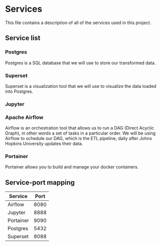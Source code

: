 # Services
This file contains a description of all of the services used in this project.

## Service list
### Postgres
Postgres is a SQL database that we will use to store our transformed data.

### Superset
Superset is a visualization tool that we will use to visualize the data loaded into Postgres.
### Jupyter

### Apache Airflow
Airflow is an orchestration tool that allows us to run a DAG (Direct Acyclic Graph), in other words a set of tasks in a particular order. We will be using Airflow to schedule our DAG, which is the ETL pipeline, daily after Johns Hopkins University updates their data.

### Portainer
Portainer allows you to build and manage your docker containers.

## Service-port mapping
| Service | Port |
| --- | --- |
| Airflow | 8080 |
| Jupyter | 8888 |
| Portainer | 9090 |
| Postgres | 5432 |
| Superset | 8088 |